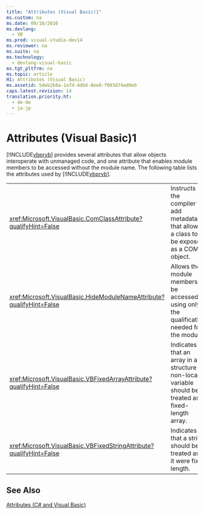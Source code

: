 ```yaml
---
title: "Attributes (Visual Basic)1"
ms.custom: na
ms.date: 09/18/2016
ms.devlang: 
  - VB
ms.prod: visual-studio-dev14
ms.reviewer: na
ms.suite: na
ms.technology: 
  - devlang-visual-basic
ms.tgt_pltfrm: na
ms.topic: article
H1: Attributes (Visual Basic)
ms.assetid: 5deb2b8a-1afd-4dbd-8ee8-f093d74ad0eb
caps.latest.revision: 14
translation.priority.ht: 
  - de-de
  - ja-jp
---
```

# Attributes (Visual Basic)1
[!INCLUDE[vbprvb](../vs140/includes/vbprvb_md.md)] provides several attributes that allow objects interoperate with unmanaged code, and one attribute that enables module members to be accessed without the module name. The following table lists the attributes used by [!INCLUDE[vbprvb](../vs140/includes/vbprvb_md.md)].  
  
|||  
|-|-|  
|<xref:Microsoft.VisualBasic.ComClassAttribute?qualifyHint=False>|Instructs the compiler to add metadata that allows a class to be exposed as a COM object.|  
|<xref:Microsoft.VisualBasic.HideModuleNameAttribute?qualifyHint=False>|Allows the module members to be accessed using only the qualification needed for the module.|  
|<xref:Microsoft.VisualBasic.VBFixedArrayAttribute?qualifyHint=False>|Indicates that an array in a structure or non-local variable should be treated as a fixed-length array.|  
|<xref:Microsoft.VisualBasic.VBFixedStringAttribute?qualifyHint=False>|Indicates that a string should be treated as if it were fixed length.|  
  
## See Also  
 [Attributes (C# and Visual Basic)](../vs140/Attributes--C#-and-Visual-Basic-.md)